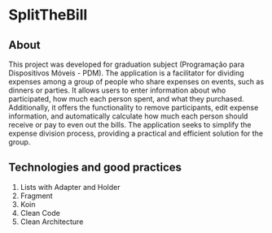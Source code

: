 # SplitTheBill

## About
This project was developed for graduation subject (Programação para Dispositivos Móveis - PDM).
The application is a facilitator for dividing expenses among a group of people who share expenses on events, such as dinners or parties. It allows users to enter information about who participated, how much each person spent, and what they purchased. Additionally, it offers the functionality to remove participants, edit expense information, and automatically calculate how much each person should receive or pay to even out the bills. The application seeks to simplify the expense division process, providing a practical and efficient solution for the group.

## Technologies and good practices
1. Lists with Adapter and Holder
2. Fragment
3. Koin
4. Clean Code
5. Clean Architecture